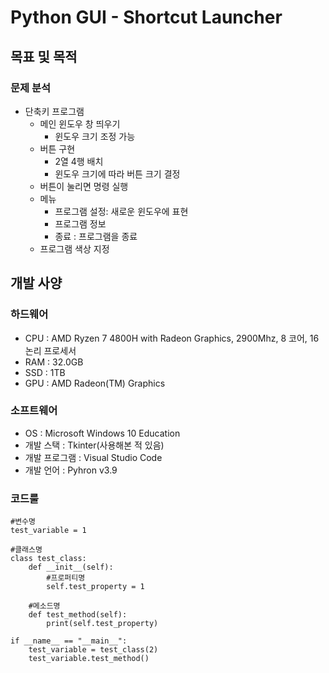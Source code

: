 # Python GUI - Shortcut Launcher
## 목표 및 목적

### 문제 분석
 + 단축키 프로그램 
    + 메인 윈도우 창 띄우기
        + 윈도우 크기 조정 가능
    + 버튼 구현 
        + 2열 4행 배치
        + 윈도우 크기에 따라 버튼 크기 결정
    + 버튼이 눌리면 명령 실행
    + 메뉴
        + 프로그램 설정: 새로운 윈도우에 표현
        + 프로그램 정보
        + 종료 : 프로그램을 종료
    + 프로그램 색상 지정

## 개발 사양
### 하드웨어
+ CPU : AMD Ryzen 7 4800H with Radeon Graphics, 2900Mhz, 8 코어, 16 논리 프로세서
+ RAM : 32.0GB
+ SSD : 1TB
+ GPU : AMD Radeon(TM) Graphics

### 소프트웨어
+ OS : Microsoft Windows 10 Education
+ 개발 스택 : Tkinter(사용해본 적 있음)
+ 개발 프로그램 : Visual Studio Code
+ 개발 언어 : Pyhron v3.9

### 코드룰

    #변수명
    test_variable = 1

    #클래스명
    class test_class:
        def __init__(self):
            #프로퍼티명
            self.test_property = 1

        #메소드명
        def test_method(self):
            print(self.test_property)

    if __name__ == "__main__":
        test_variable = test_class(2)
        test_variable.test_method()

